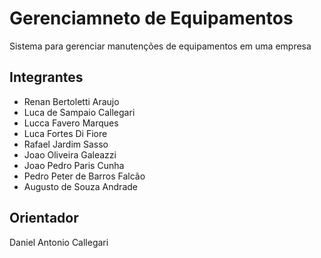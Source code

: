 # Gerenciamneto de Equipamentos
Sistema para gerenciar manutenções de equipamentos em uma empresa

## Integrantes
* Renan Bertoletti Araujo
* Luca de Sampaio Callegari
* Lucca Favero Marques
* Luca Fortes Di Fiore
* Rafael Jardim Sasso
* Joao Oliveira Galeazzi
* Joao Pedro Paris Cunha
* Pedro Peter de Barros Falcão	
* Augusto de Souza Andrade

## Orientador
Daniel Antonio Callegari